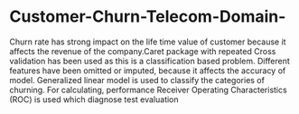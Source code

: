 # Customer-Churn-Telecom-Domain-
Churn rate has strong impact on the life time value of customer because it affects the revenue of
the company.Caret package with repeated Cross validation has been used as this is a
classification based problem. Different features have been omitted or imputed, because it affects
the accuracy of model. Generalized linear model is used to classify the categories of churning.
For calculating, performance Receiver Operating Characteristics (ROC) is used which diagnose
test evaluation
